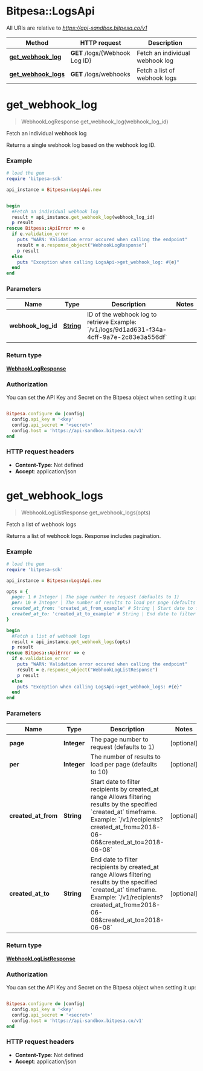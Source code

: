 # Bitpesa::LogsApi

All URIs are relative to *https://api-sandbox.bitpesa.co/v1*

Method | HTTP request | Description
------------- | ------------- | -------------
[**get_webhook_log**](LogsApi.md#get_webhook_log) | **GET** /logs/{Webhook Log ID} | Fetch an individual webhook log
[**get_webhook_logs**](LogsApi.md#get_webhook_logs) | **GET** /logs/webhooks | Fetch a list of webhook logs


# **get_webhook_log**
> WebhookLogResponse get_webhook_log(webhook_log_id)

Fetch an individual webhook log

Returns a single webhook log based on the webhook log ID.

### Example
```ruby
# load the gem
require 'bitpesa-sdk'

api_instance = Bitpesa::LogsApi.new


begin
  #Fetch an individual webhook log
  result = api_instance.get_webhook_log(webhook_log_id)
  p result
rescue Bitpesa::ApiError => e
  if e.validation_error
    puts "WARN: Validation error occured when calling the endpoint"
    result = e.response_object("WebhookLogResponse")
    p result
  else
    puts "Exception when calling LogsApi->get_webhook_log: #{e}"
  end
end
```

### Parameters

Name | Type | Description  | Notes
------------- | ------------- | ------------- | -------------
 **webhook_log_id** | [**String**](.md)| ID of the webhook log to retrieve  Example: &#x60;/v1/logs/9d1ad631-f34a-4cff-9a7e-2c83e3a556df&#x60; | 

### Return type

[**WebhookLogResponse**](WebhookLogResponse.md)

### Authorization

You can set the API Key and Secret on the Bitpesa object when setting it up:

```ruby

Bitpesa.configure do |config|
  config.api_key = '<key'
  config.api_secret = '<secret>'
  config.host = 'https://api-sandbox.bitpesa.co/v1'
end

```

### HTTP request headers

 - **Content-Type**: Not defined
 - **Accept**: application/json



# **get_webhook_logs**
> WebhookLogListResponse get_webhook_logs(opts)

Fetch a list of webhook logs

Returns a list of webhook logs. Response includes pagination.

### Example
```ruby
# load the gem
require 'bitpesa-sdk'

api_instance = Bitpesa::LogsApi.new

opts = { 
  page: 1 # Integer | The page number to request (defaults to 1)
  per: 10 # Integer | The number of results to load per page (defaults to 10)
  created_at_from: 'created_at_from_example' # String | Start date to filter recipients by created_at range Allows filtering results by the specified `created_at` timeframe.  Example: `/v1/recipients?created_at_from=2018-06-06&created_at_to=2018-06-08`
  created_at_to: 'created_at_to_example' # String | End date to filter recipients by created_at range Allows filtering results by the specified `created_at` timeframe.  Example: `/v1/recipients?created_at_from=2018-06-06&created_at_to=2018-06-08`
}

begin
  #Fetch a list of webhook logs
  result = api_instance.get_webhook_logs(opts)
  p result
rescue Bitpesa::ApiError => e
  if e.validation_error
    puts "WARN: Validation error occured when calling the endpoint"
    result = e.response_object("WebhookLogListResponse")
    p result
  else
    puts "Exception when calling LogsApi->get_webhook_logs: #{e}"
  end
end
```

### Parameters

Name | Type | Description  | Notes
------------- | ------------- | ------------- | -------------
 **page** | **Integer**| The page number to request (defaults to 1) | [optional] 
 **per** | **Integer**| The number of results to load per page (defaults to 10) | [optional] 
 **created_at_from** | **String**| Start date to filter recipients by created_at range Allows filtering results by the specified &#x60;created_at&#x60; timeframe.  Example: &#x60;/v1/recipients?created_at_from&#x3D;2018-06-06&amp;created_at_to&#x3D;2018-06-08&#x60; | [optional] 
 **created_at_to** | **String**| End date to filter recipients by created_at range Allows filtering results by the specified &#x60;created_at&#x60; timeframe.  Example: &#x60;/v1/recipients?created_at_from&#x3D;2018-06-06&amp;created_at_to&#x3D;2018-06-08&#x60; | [optional] 

### Return type

[**WebhookLogListResponse**](WebhookLogListResponse.md)

### Authorization

You can set the API Key and Secret on the Bitpesa object when setting it up:

```ruby

Bitpesa.configure do |config|
  config.api_key = '<key'
  config.api_secret = '<secret>'
  config.host = 'https://api-sandbox.bitpesa.co/v1'
end

```

### HTTP request headers

 - **Content-Type**: Not defined
 - **Accept**: application/json



